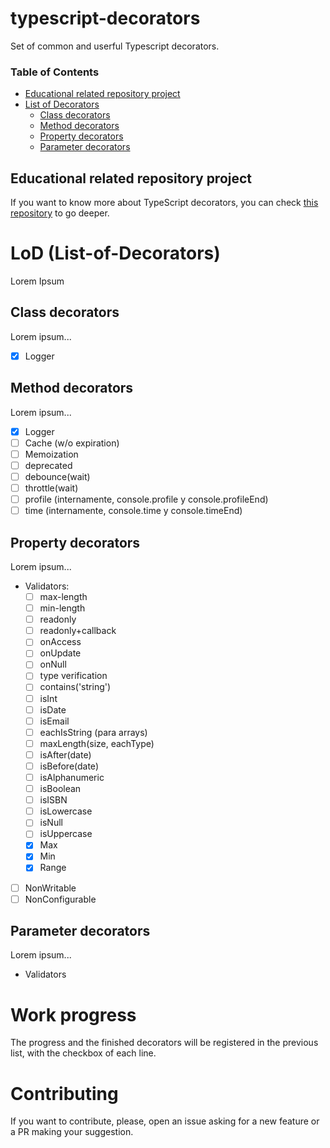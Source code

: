 # typescript-decorators
Set of common and userful Typescript decorators.

### Table of Contents
- [Educational related repository project](#educational-related-repository-project)
- [List of Decorators](#list-of-decorators)
    * [Class decorators](#class-decorators)
    * [Method decorators](#method-decorators)
    * [Property decorators](#property-decorators)
    * [Parameter decorators](#parameter-decorators)

## Educational related repository project
If you want to know more about TypeScript decorators, you can check [this repository](https://github.com/semagarcia/educational-typescript-decorators) to go deeper.

# LoD (List-of-Decorators)
Lorem Ipsum

## Class decorators
Lorem ipsum...
- [X] Logger

## Method decorators
Lorem ipsum...
- [X] Logger
- [ ] Cache (w/o expiration)
- [ ] Memoization
- [ ] deprecated
- [ ] debounce(wait)
- [ ] throttle(wait)
- [ ] profile (internamente, console.profile y console.profileEnd)
- [ ] time (internamente, console.time y console.timeEnd)

## Property decorators
Lorem ipsum...
- Validators: 
   * [ ] max-length
   * [ ] min-length
   * [ ] readonly
   * [ ] readonly+callback
   * [ ] onAccess
   * [ ] onUpdate
   * [ ] onNull
   * [ ] type verification
   * [ ] contains('string')
   * [ ] isInt
   * [ ] isDate
   * [ ] isEmail
   * [ ] eachIsString (para arrays)
   * [ ] maxLength(size, eachType)
   * [ ] isAfter(date)
   * [ ] isBefore(date)
   * [ ] isAlphanumeric
   * [ ] isBoolean
   * [ ] isISBN
   * [ ] isLowercase
   * [ ] isNull
   * [ ] isUppercase
   * [X] Max
   * [X] Min
   * [X] Range
- [ ] NonWritable
- [ ] NonConfigurable

## Parameter decorators
Lorem ipsum...
- Validators

# Work progress
The progress and the finished decorators will be registered in the previous list, with the checkbox of each line.

# Contributing
If you want to contribute, please, open an issue asking for a new feature or a PR making your suggestion.
